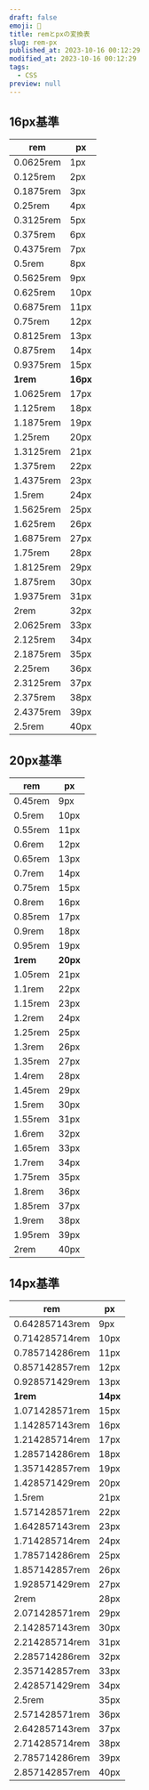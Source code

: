 ```yaml
---
draft: false
emoji: 🦈
title: remとpxの変換表
slug: rem-px
published_at: 2023-10-16 00:12:29
modified_at: 2023-10-16 00:12:29
tags:
  - CSS
preview: null
---
```


## 16px基準

| rem       | px       |
| --------- | -------- |
| 0.0625rem | 1px      |
| 0.125rem  | 2px      |
| 0.1875rem | 3px      |
| 0.25rem   | 4px      |
| 0.3125rem | 5px      |
| 0.375rem  | 6px      |
| 0.4375rem | 7px      |
| 0.5rem    | 8px      |
| 0.5625rem | 9px      |
| 0.625rem  | 10px     |
| 0.6875rem | 11px     |
| 0.75rem   | 12px     |
| 0.8125rem | 13px     |
| 0.875rem  | 14px     |
| 0.9375rem | 15px     |
| **1rem**  | **16px** |
| 1.0625rem | 17px     |
| 1.125rem  | 18px     |
| 1.1875rem | 19px     |
| 1.25rem   | 20px     |
| 1.3125rem | 21px     |
| 1.375rem  | 22px     |
| 1.4375rem | 23px     |
| 1.5rem    | 24px     |
| 1.5625rem | 25px     |
| 1.625rem  | 26px     |
| 1.6875rem | 27px     |
| 1.75rem   | 28px     |
| 1.8125rem | 29px     |
| 1.875rem  | 30px     |
| 1.9375rem | 31px     |
| 2rem      | 32px     |
| 2.0625rem | 33px     |
| 2.125rem  | 34px     |
| 2.1875rem | 35px     |
| 2.25rem   | 36px     |
| 2.3125rem | 37px     |
| 2.375rem  | 38px     |
| 2.4375rem | 39px     |
| 2.5rem    | 40px     |

## 20px基準

| rem      | px       |
| -------- | -------- |
| 0.45rem  | 9px      |
| 0.5rem   | 10px     |
| 0.55rem  | 11px     |
| 0.6rem   | 12px     |
| 0.65rem  | 13px     |
| 0.7rem   | 14px     |
| 0.75rem  | 15px     |
| 0.8rem   | 16px     |
| 0.85rem  | 17px     |
| 0.9rem   | 18px     |
| 0.95rem  | 19px     |
| **1rem** | **20px** |
| 1.05rem  | 21px     |
| 1.1rem   | 22px     |
| 1.15rem  | 23px     |
| 1.2rem   | 24px     |
| 1.25rem  | 25px     |
| 1.3rem   | 26px     |
| 1.35rem  | 27px     |
| 1.4rem   | 28px     |
| 1.45rem  | 29px     |
| 1.5rem   | 30px     |
| 1.55rem  | 31px     |
| 1.6rem   | 32px     |
| 1.65rem  | 33px     |
| 1.7rem   | 34px     |
| 1.75rem  | 35px     |
| 1.8rem   | 36px     |
| 1.85rem  | 37px     |
| 1.9rem   | 38px     |
| 1.95rem  | 39px     |
| 2rem     | 40px     |

## 14px基準

| rem            | px       |
| -------------- | -------- |
| 0.642857143rem | 9px      |
| 0.714285714rem | 10px     |
| 0.785714286rem | 11px     |
| 0.857142857rem | 12px     |
| 0.928571429rem | 13px     |
| **1rem**       | **14px** |
| 1.071428571rem | 15px     |
| 1.142857143rem | 16px     |
| 1.214285714rem | 17px     |
| 1.285714286rem | 18px     |
| 1.357142857rem | 19px     |
| 1.428571429rem | 20px     |
| 1.5rem         | 21px     |
| 1.571428571rem | 22px     |
| 1.642857143rem | 23px     |
| 1.714285714rem | 24px     |
| 1.785714286rem | 25px     |
| 1.857142857rem | 26px     |
| 1.928571429rem | 27px     |
| 2rem           | 28px     |
| 2.071428571rem | 29px     |
| 2.142857143rem | 30px     |
| 2.214285714rem | 31px     |
| 2.285714286rem | 32px     |
| 2.357142857rem | 33px     |
| 2.428571429rem | 34px     |
| 2.5rem         | 35px     |
| 2.571428571rem | 36px     |
| 2.642857143rem | 37px     |
| 2.714285714rem | 38px     |
| 2.785714286rem | 39px     |
| 2.857142857rem | 40px     |
